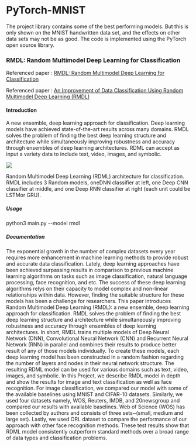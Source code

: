# PyTorch-MNIST

The project library contains some of the best performing models. 
But this is only shown on the MNIST handwritten data set, and the effects on other data sets may not be as good. 
The code is implemented using the PyTorch open source library.

### **RMDL: Random Multimodel Deep Learning for Classification**

Referenced paper : [RMDL: Random Multimodel Deep Learning for Classification](https://arxiv.org/abs/1805.01890)

Referenced paper : [An Improvement of Data Classification Using Random Multimodel Deep Learning (RMDL)](https://arxiv.org/abs/1808.08121)

#### Introduction

A new ensemble, deep learning approach for classification. 
Deep learning models have achieved state-of-the-art results across many domains. 
RMDL solves the problem of finding the best deep learning structure and architecture while simultaneously improving robustness and accuracy through ensembles of deep learning architectures. 
RDML can accept as input a variety data to include text, video, images, and symbolic.

![](https://camo.githubusercontent.com/9c65085618b4e97694a05b9dce9db3771679bd34/687474703a2f2f6b6f77736172692e6e65742f6f6e657765626d656469612f524d444c2e6a7067)

Random Multimodel Deep Learning (RDML) architecture for classification. RMDL includes 3 Random models, oneDNN classifier at left, one Deep CNN classifier at middle, and one Deep RNN classifier at right (each unit could be LSTMor GRU).

##### Usage

python3 main.py --model rmdl

##### Documentation

The exponential growth in the number of complex datasets every year requires more enhancement in machine learning methods to provide robust and accurate data classification. Lately, deep learning approaches have been achieved surpassing results in comparison to previous machine learning algorithms on tasks such as image classification, natural language processing, face recognition, and etc. The success of these deep learning algorithms relys on their capacity to model complex and non-linear relationships within data. However, finding the suitable structure for these models has been a challenge for researchers. This paper introduces Random Multimodel Deep Learning (RMDL): a new ensemble, deep learning approach for classification. RMDL solves the problem of finding the best deep learning structure and architecture while simultaneously improving robustness and accuracy through ensembles of deep learning architectures. In short, RMDL trains multiple models of Deep Neural Network (DNN), Convolutional Neural Network (CNN) and Recurrent Neural Network (RNN) in parallel and combines their results to produce better result of any of those models individually. To create these models, each deep learning model has been constructed in a random fashion regarding the number of layers and nodes in their neural network structure. The resulting RDML model can be used for various domains such as text, video, images, and symbolic. In this Project, we describe RMDL model in depth and show the results for image and text classification as well as face recognition. For image classification, we compared our model with some of the available baselines using MNIST and CIFAR-10 datasets. Similarly, we used four datasets namely, WOS, Reuters, IMDB, and 20newsgroup and compared our results with available baselines. Web of Science (WOS) has been collected by authors and consists of three sets~(small, medium and large set). Lastly, we used ORL dataset to compare the performance of our approach with other face recognition methods. These test results show that RDML model consistently outperform standard methods over a broad range of data types and classification problems.